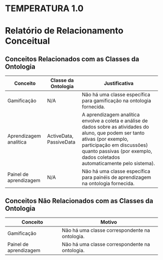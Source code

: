 # TEMPERATURA 1.0

# Relatório de Relacionamento Conceitual

## Conceitos Relacionados com as Classes da Ontologia

| Conceito | Classe da Ontologia | Justificativa |
|---|---|---|
| Gamificação | N/A | Não há uma classe específica para gamificação na ontologia fornecida. |
| Aprendizagem analítica | ActiveData, PassiveData | A aprendizagem analítica envolve a coleta e análise de dados sobre as atividades do aluno, que podem ser tanto ativas (por exemplo, participação em discussões) quanto passivas (por exemplo, dados coletados automaticamente pelo sistema). |
| Painel de aprendizagem | N/A | Não há uma classe específica para painéis de aprendizagem na ontologia fornecida. |

## Conceitos Não Relacionados com as Classes da Ontologia

| Conceito | Motivo |
|---|---|
| Gamificação | Não há uma classe correspondente na ontologia. |
| Painel de aprendizagem | Não há uma classe correspondente na ontologia. |